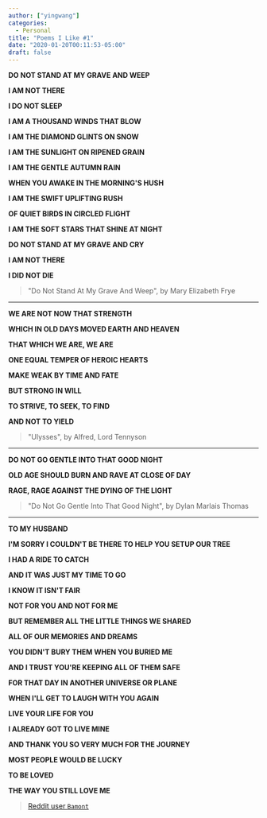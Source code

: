 ```yaml
---
author: ["yingwang"]
categories:
  - Personal
title: "Poems I Like #1"
date: "2020-01-20T00:11:53-05:00"
draft: false
---
```


**DO NOT STAND AT MY GRAVE AND WEEP**

**I AM NOT THERE**

**I DO NOT SLEEP**

**I AM A THOUSAND WINDS THAT BLOW**

**I AM THE DIAMOND GLINTS ON SNOW**

**I AM THE SUNLIGHT ON RIPENED GRAIN**

**I AM THE GENTLE AUTUMN RAIN**

**WHEN YOU AWAKE IN THE MORNING'S HUSH**

**I AM THE SWIFT UPLIFTING RUSH**

**OF QUIET BIRDS IN CIRCLED FLIGHT**

**I AM THE SOFT STARS THAT SHINE AT NIGHT**

**DO NOT STAND AT MY GRAVE AND CRY**

**I AM NOT THERE**

**I DID NOT DIE**

> "Do Not Stand At My Grave And Weep", by Mary Elizabeth Frye

---

**WE ARE NOT NOW THAT STRENGTH**

**WHICH IN OLD DAYS MOVED EARTH AND HEAVEN**

**THAT WHICH WE ARE, WE ARE**

**ONE EQUAL TEMPER OF HEROIC HEARTS**

**MAKE WEAK BY TIME AND FATE**

**BUT STRONG IN WILL**

**TO STRIVE, TO SEEK, TO FIND**

**AND NOT TO YIELD**

> "Ulysses", by Alfred, Lord Tennyson

---

**DO NOT GO GENTLE INTO THAT GOOD NIGHT**

**OLD AGE SHOULD BURN AND RAVE AT CLOSE OF DAY**

**RAGE, RAGE AGAINST THE DYING OF THE LIGHT**

> "Do Not Go Gentle Into That Good Night", by Dylan Marlais Thomas

---

**TO MY HUSBAND**

**I'M SORRY I COULDN'T BE THERE TO HELP YOU SETUP OUR TREE**

**I HAD A RIDE TO CATCH**

**AND IT WAS JUST MY TIME TO GO**

**I KNOW IT ISN'T FAIR**

**NOT FOR YOU AND NOT FOR ME**

**BUT REMEMBER ALL THE LITTLE THINGS WE SHARED**

**ALL OF OUR MEMORIES AND DREAMS**

**YOU DIDN'T BURY THEM WHEN YOU BURIED ME**

**AND I TRUST YOU'RE KEEPING ALL OF THEM SAFE**

**FOR THAT DAY IN ANOTHER UNIVERSE OR PLANE**

**WHEN I'LL GET TO LAUGH WITH YOU AGAIN**

**LIVE YOUR LIFE FOR YOU**

**I ALREADY GOT TO LIVE MINE**

**AND THANK YOU SO VERY MUCH FOR THE JOURNEY**

**MOST PEOPLE WOULD BE LUCKY**

**TO BE LOVED**

**THE WAY YOU STILL LOVE ME**

> [Reddit user `Bamont`](https://www.reddit.com/user/Bamont)
